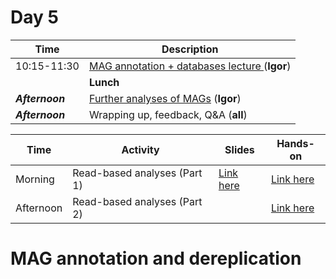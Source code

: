 # Day 5

| Time            | Description |
| --------------- | ----------- |
| 10:15-11:30     | [MAG annotation + databases lecture ](Day5#humann2) (__Igor__)|
|                 |  **Lunch**  |
| __*Afternoon*__ | [Further analyses of MAGs](https://drive.google.com/open?id=1FMBSI1df1fDFoDXud3BDMb7Z6EIST0g0) (__Igor__)|
| __*Afternoon*__ | Wrapping up, feedback, Q&A (__all__)|

| Time      | Activity                      | Slides                               | Hands-on                                 |
|-----------|-------------------------------|--------------------------------------|------------------------------------------|
| Morning   | Read-based analyses (Part 1)  | [Link here](read-based-analyses.pdf) | [Link here](#read-based-analyses-part-1) |
| Afternoon | Read-based analyses (Part 2)  |                                      | [Link here](#read-based-analyses-part-2) |


# MAG annotation and dereplication

